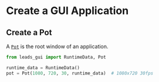 # Create a GUI Application

## Create a Pot

A [`Pot`](#leads_gui.prototype.Pot) is the root window of an application.

```python
from leads_gui import RuntimeData, Pot

runtime_data = RuntimeData()
pot = Pot(1080, 720, 30, runtime_data)  # 1080x720 30fps
```